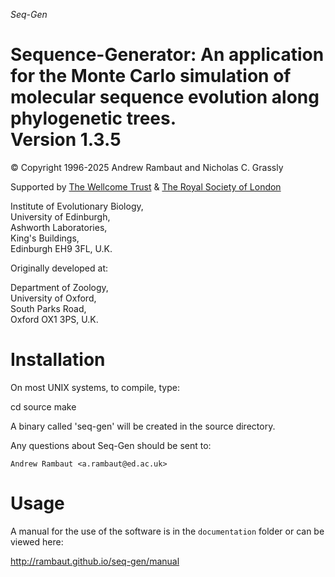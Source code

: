 _Seq-Gen_

Sequence-Generator: An application for the Monte Carlo simulation of molecular sequence evolution along phylogenetic trees.  
Version 1.3.5
=========

© Copyright 1996-2025 Andrew Rambaut and Nicholas C. Grassly

Supported by [The Wellcome Trust](http://wellcome.org) & [The Royal Society of London](http://www.royalsoc.ac.uk/)

Institute of Evolutionary Biology,  
University of Edinburgh,  
Ashworth Laboratories,  
King's Buildings,  
Edinburgh EH9 3FL, U.K.

Originally developed at:

Department of Zoology,  
University of Oxford,  
South Parks Road,  
Oxford OX1 3PS, U.K.

# Installation

On most UNIX systems, to compile, type:

cd source
make

A binary called 'seq-gen' will be created in the source directory.

Any questions about Seq-Gen should be sent to:

	Andrew Rambaut <a.rambaut@ed.ac.uk>

# Usage

A manual for the use of the software is in the `documentation` folder or can be viewed here:

http://rambaut.github.io/seq-gen/manual
